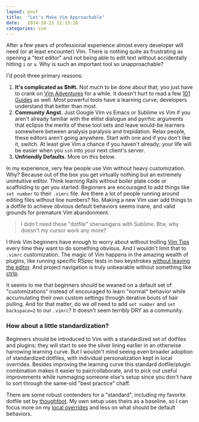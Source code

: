 ```yaml
---
layout: post
title:  "Let's Make Vim Approachable"
date:   2014-10-21 12:13:26
categories: vim
---
```

After a few years of professional experience almost every developer
will need (or at least encounter) Vim. There is nothing quite as frustrating as
opening a "text editor" and not being able to edit text without accidentally
hitting `i` or `a`. Why is such an important tool so unapproachable?

I'd posit three primary reasons:

1. <b>It's complicated as $h#t.</b> Not much to be done about that; you just
   have to crank on [Vim Adventures](http://vim-adventures.com/) for a while.
   It doesn't hurt to read a few [101 Guides][101-guides] as well.
   Most powerful tools have a learning curve; developers understand that better
   than most.
2. <b>Community Angst.</b> Just Google Vim vs Emacs or Sublime vs Vim if you
   aren't already familiar with the elitist dialogue and pyrrhic arguments that eclipse
   the merits of these tool sets and leave would-be learners somewhere between analysis
   paralysis and trepidation. Relax people, these editors aren't going
   anywhere. Start with one and if you don't like it, switch. At least give Vim
   a chance if you haven't already; your life will be easier
   when you `ssh` into your next client's server.
3. <b>Unfriendly Defaults</b>. More on this below.

In my experience, very few people use Vim without heavy customization. Why?
Because out of the box you get virtually nothing but an extremely unintuitive
editor. Think learning Rails without boiler plate code or scaffolding to get you
started. Beginners are encouraged to add things like `set number` to their
`.vimrc` file. Are there a lot of people running around editing files without
line numbers? No. Making a new Vim user add things to a dotfile to achieve
obvious default behaviors seems inane, and valid grounds for premature Vim
abandonment.

> I didn't need these "dotfile" shenanigans with Sublime. Btw,
> why doesn't my cursor work any more?

I think Vim beginners have enough to worry about without trolling [Vim
Tips][vimtips] every time they want to do something obvious. And I wouldn't
limit that to `.vimrc` customization. The magic of Vim happens in the amazing wealth of
plugins, like running specific RSpec tests in two keystrokes [without leaving the
editor][vim-rspec]. And project navigation is truly unbearable
without something like [ctrlp][ctrlp].

It seems to me that beginners should be weaned on a default set
of "customizations" instead of encouraged to learn "normal" behavior
while accumulating their own custom settings through iterative bouts
of hair pulling. And for that matter, do we *all* need to add `set number` and
`set backspace=2` to our `.vimrc`? It doesn't seem terribly DRY as a community.

### How about a little standardization?

Beginners should be introduced to Vim with a standardized set of dotfiles
and plugins; they will start to see the silver lining earlier in an otherwise
harrowing learning curve. But I wouldn't mind seeing even broader adoption of
standardized dotfiles, with individual personalization kept in local overrides.
Besides improving the learning curve this standard dotfile/plugin combination
makes it easier to pair/collaborate, and to pick out useful improvements
while rummaging someone else's setup since you don't have to sort through the
same-old "best practice" chaff.

There are some robust contenders for a "standard", including my favorite dotfile
set by [thoughtbot][thoughtbot]. My own setup uses theirs as a baseline, so I
can focus more on my [local overrides][overrides] and less on what should be
default behaviors.

[101-guides]: http://computers.tutsplus.com/tutorials/vim-for-beginners--cms-21118
[vimtips]:    http://vim.wikia.com/wiki/Vim_Tips_Wiki
[vim-rspec]:  http://robots.thoughtbot.com/running-specs-from-vim
[ctrlp]:      https://github.com/kien/ctrlp.vim
[thoughtbot]: https://github.com/thoughtbot/dotfiles
[overrides]:  https://github.com/hiattp/dotfiles
